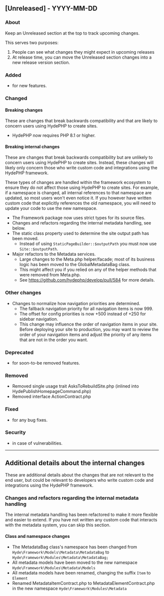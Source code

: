 ## [Unreleased] - YYYY-MM-DD

### About

Keep an Unreleased section at the top to track upcoming changes.

This serves two purposes:

1. People can see what changes they might expect in upcoming releases
2. At release time, you can move the Unreleased section changes into a new release version section.

### Added
- for new features.

### Changed

#### Breaking changes
These are changes that break backwards compatibility and that are likely to concern users using HydePHP to create sites.

- HydePHP now requires PHP 8.1 or higher.

#### Breaking internal changes
These are changes that break backwards compatibility but are unlikely to concern users using HydePHP to create sites.
Instead, these changes will likely only concern those who write custom code and integrations using the HydePHP framework.

These types of changes are handled within the framework ecosystem to ensure they do not affect those using HydePHP to create sites.
For example, if a namespace is changed, all internal references to that namespace are updated, so most users won't even notice it.
If you however have written custom code that explicitly references the old namespace, you will need to update your code to use the new namespace.

- The Framework package now uses strict types for its source files.
- Changes and refactors regarding the internal metadata handling, see below.
- The static class property used to determine the site output path has been moved.
  * Instead of using `StaticPageBuilder::$outputPath` you must now use `Site::$outputPath`.
- Major refactors to the Metadata services.
  * Large changes to the Meta.php helper/facade; most of its business logic has been moved to the GlobalMetadataBag class.
  * This might affect you if you relied on any of the helper methods that were removed from Meta.php.
  * See https://github.com/hydephp/develop/pull/584 for more details.

### Other changes

- Changes to normalize how navigation priorities are determined.
  - The fallback navigation priority for all navigation items is now 999.
  - The offset for config priorities is now +500 instead of +250 for sidebar navigation.
  * This change may influence the order of navigation items in your site. Before deploying your site to production, you may want to review the order of your navigation items and adjust the priority of any items that are not in the order you want.

### Deprecated
- for soon-to-be removed features.

### Removed
- Removed single usage trait AsksToRebuildSite.php (inlined into HydePublishHomepageCommand.php)
- Removed interface ActionContract.php

### Fixed
- for any bug fixes.

### Security
- in case of vulnerabilities.


---

## Additional details about the internal changes

These are additional details about the changes that are not relevant to the end user, but could be relevant to
developers who write custom code and integrations using the HydePHP framework.

### Changes and refactors regarding the internal metadata handling

The internal metadata handling has been refactored to make it more flexible and easier to extend. If you have not written any custom code that interacts with the metadata system, you can skip this section.

#### Class and namespace changes
 
- The MetadataBag class's namespace has been changed from `Hyde\Framework\Models\Metadata\MetadataBag` to `Hyde\Framework\Modules\Metadata\MetadataBag;`
- All metadata models have been moved to the new namespace `Hyde\Framework\Modules\Metadata\Models`
- All metadata models have been renamed, changing the suffix `Item` to `Element`
- Renamed MetadataItemContract.php to MetadataElementContract.php in the new namespace `Hyde\Framework\Modules\Metadata`
